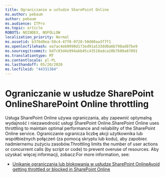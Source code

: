 ```yaml
---
title: Ograniczanie w usłudze SharePoint Online
ms.author: pebaum
author: pebaum
ms.audience: ITPro
ms.topic: article
ROBOTS: NOINDEX, NOFOLLOW
localization_priority: Normal
ms.assetid: b376d8ea-50c4-47f0-9720-50d80aa3f7f1
ms.openlocfilehash: ea7ac4eb0998d173ed91a533dd0a6b798ad87be9
ms.sourcegitcommit: bd7c03d4e994abb45c43510adca20b7600a87091
ms.translationtype: MT
ms.contentlocale: pl-PL
ms.lasthandoff: 05/20/2020
ms.locfileid: "44331384"
---
```

# <a name="sharepoint-online-throttling"></a><span data-ttu-id="93bd0-102">Ograniczanie w usłudze SharePoint Online</span><span class="sxs-lookup"><span data-stu-id="93bd0-102">SharePoint Online throttling</span></span>

<span data-ttu-id="93bd0-103">Usługa SharePoint Online używa ograniczania, aby zapewnić optymalną wydajność i niezawodność usługi SharePoint Online.</span><span class="sxs-lookup"><span data-stu-id="93bd0-103">SharePoint Online uses throttling to maintain optimal performance and reliability of the SharePoint Online service.</span></span> <span data-ttu-id="93bd0-104">Ograniczanie ogranicza liczbę akcji użytkownika lub współbieżnych połączeń (za pomocą skryptu lub kodu), aby zapobiec nadmiernemu zużyciu zasobów.</span><span class="sxs-lookup"><span data-stu-id="93bd0-104">Throttling limits the number of user actions or concurrent calls (by script or code) to prevent overuse of resources.</span></span> <span data-ttu-id="93bd0-105">Aby uzyskać więcej informacji, zobacz:</span><span class="sxs-lookup"><span data-stu-id="93bd0-105">For more information, see:</span></span>

- [<span data-ttu-id="93bd0-106">Unikanie ograniczania lub blokowania w usłudze SharePoint Online</span><span class="sxs-lookup"><span data-stu-id="93bd0-106">Avoid getting throttled or blocked in SharePoint Online</span></span>](https://docs.microsoft.com/sharepoint/dev/general-development/how-to-avoid-getting-throttled-or-blocked-in-sharepoint-online)

